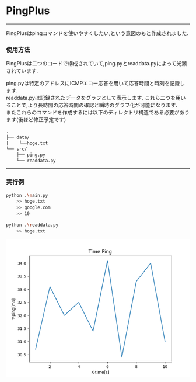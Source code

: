 # PingPlus
---
PingPlusはpingコマンドを使いやすくしたい,という意図のもと作成されました.  
### 使用方法
PingPlusは二つのコードで構成されていて,ping.pyとreaddata.pyによって光瀬されています.  

ping.pyは特定のアドレスにICMPエコー応答を用いて応答時間と時刻を記録します.  
readdata.pyは記録されたデータをグラフとして表示します.
これら二つを用いることで,より長時間の応答時間の確認と瞬時のグラフ化が可能になります.  
またこれらのコマンドを作成するには以下のディレクトリ構造である必要があります(後ほど修正予定です)  

```
.
├── data/
|    └──hoge.txt
└── src/
    ├── ping.py
    └── readdata.py
```
---
### 実行例

```bash
python .\main.py
    >> hoge.txt
    >> google.com
    >> 10
```

```bash
python .\readdata.py
    >> hoge.txt
```
![alt text](Figure_1.png)